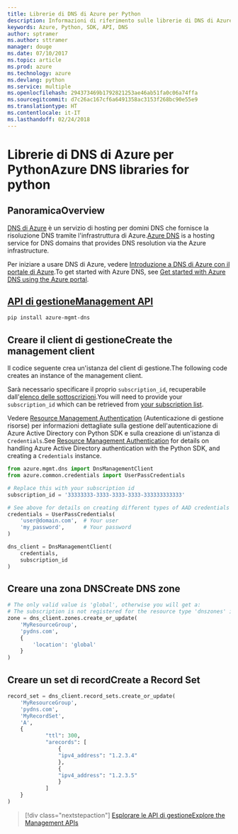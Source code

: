 ```yaml
---
title: Librerie di DNS di Azure per Python
description: Informazioni di riferimento sulle librerie di DNS di Azure per Python
keywords: Azure, Python, SDK, API, DNS
author: sptramer
ms.author: sttramer
manager: douge
ms.date: 07/10/2017
ms.topic: article
ms.prod: azure
ms.technology: azure
ms.devlang: python
ms.service: multiple
ms.openlocfilehash: 294373469b1792821253ae46ab51fa0c06a74ffa
ms.sourcegitcommit: d7c26ac167cf6a6491358ac3153f268bc90e55e9
ms.translationtype: HT
ms.contentlocale: it-IT
ms.lasthandoff: 02/24/2018
---
```

# <a name="azure-dns-libraries-for-python"></a><span data-ttu-id="0cf14-104">Librerie di DNS di Azure per Python</span><span class="sxs-lookup"><span data-stu-id="0cf14-104">Azure DNS libraries for python</span></span>

## <a name="overview"></a><span data-ttu-id="0cf14-105">Panoramica</span><span class="sxs-lookup"><span data-stu-id="0cf14-105">Overview</span></span>

<span data-ttu-id="0cf14-106">[DNS di Azure](/azure/dns/dns-overview) è un servizio di hosting per domini DNS che fornisce la risoluzione DNS tramite l'infrastruttura di Azure.</span><span class="sxs-lookup"><span data-stu-id="0cf14-106">[Azure DNS](/azure/dns/dns-overview) is a hosting service for DNS domains that provides DNS resolution via the Azure infrastructure.</span></span>

<span data-ttu-id="0cf14-107">Per iniziare a usare DNS di Azure, vedere [Introduzione a DNS di Azure con il portale di Azure](/azure/dns/dns-getstarted-portal).</span><span class="sxs-lookup"><span data-stu-id="0cf14-107">To get started with Azure DNS, see [Get started with Azure DNS using the Azure portal](/azure/dns/dns-getstarted-portal).</span></span>

## <a name="management-apipythonapioverviewazurednsmanagement"></a>[<span data-ttu-id="0cf14-108">API di gestione</span><span class="sxs-lookup"><span data-stu-id="0cf14-108">Management API</span></span>](/python/api/overview/azure/dns/management)

```bash
pip install azure-mgmt-dns
```

## <a name="create-the-management-client"></a><span data-ttu-id="0cf14-109">Creare il client di gestione</span><span class="sxs-lookup"><span data-stu-id="0cf14-109">Create the management client</span></span>

<span data-ttu-id="0cf14-110">Il codice seguente crea un'istanza del client di gestione.</span><span class="sxs-lookup"><span data-stu-id="0cf14-110">The following code creates an instance of the management client.</span></span>

<span data-ttu-id="0cf14-111">Sarà necessario specificare il proprio ``subscription_id``, recuperabile dall'[elenco delle sottoscrizioni](https://manage.windowsazure.com/#Workspaces/AdminTasks/SubscriptionMapping).</span><span class="sxs-lookup"><span data-stu-id="0cf14-111">You will need to provide your ``subscription_id`` which can be retrieved from [your subscription list](https://manage.windowsazure.com/#Workspaces/AdminTasks/SubscriptionMapping).</span></span>

<span data-ttu-id="0cf14-112">Vedere [Resource Management Authentication](/python/azure/python-sdk-azure-authenticate) (Autenticazione di gestione risorse) per informazioni dettagliate sulla gestione dell'autenticazione di Azure Active Directory con Python SDK e sulla creazione di un'istanza di ``Credentials``.</span><span class="sxs-lookup"><span data-stu-id="0cf14-112">See [Resource Management Authentication](/python/azure/python-sdk-azure-authenticate) for details on handling Azure Active Directory authentication with the Python SDK, and creating a ``Credentials`` instance.</span></span>

```python 
from azure.mgmt.dns import DnsManagementClient
from azure.common.credentials import UserPassCredentials

# Replace this with your subscription id
subscription_id = '33333333-3333-3333-3333-333333333333'

# See above for details on creating different types of AAD credentials
credentials = UserPassCredentials(
    'user@domain.com',  # Your user
    'my_password',      # Your password
)

dns_client = DnsManagementClient(
    credentials,
    subscription_id
)
```

## <a name="create-dns-zone"></a><span data-ttu-id="0cf14-113">Creare una zona DNS</span><span class="sxs-lookup"><span data-stu-id="0cf14-113">Create DNS zone</span></span>
```python
# The only valid value is 'global', otherwise you will get a:
# The subscription is not registered for the resource type 'dnszones' in the location 'westus'.
zone = dns_client.zones.create_or_update(
    'MyResourceGroup',
    'pydns.com',
    {
        'location': 'global'
    }
)
```
    
## <a name="create-a-record-set"></a><span data-ttu-id="0cf14-114">Creare un set di record</span><span class="sxs-lookup"><span data-stu-id="0cf14-114">Create a Record Set</span></span>
```python
record_set = dns_client.record_sets.create_or_update(
    'MyResourceGroup',
    'pydns.com',
    'MyRecordSet',
    'A',
    {
            "ttl": 300,
            "arecords": [
                {
                "ipv4_address": "1.2.3.4"
                },
                {
                "ipv4_address": "1.2.3.5"
                }
            ]
    }
)
```

> [!div class="nextstepaction"]
> [<span data-ttu-id="0cf14-115">Esplorare le API di gestione</span><span class="sxs-lookup"><span data-stu-id="0cf14-115">Explore the Management APIs</span></span>](/python/api/overview/azure/dns/management)
